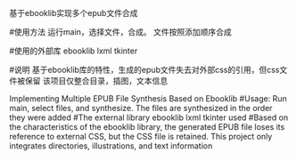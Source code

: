 基于ebooklib实现多个epub文件合成

#使用方法 运行main，选择文件，合成。 文件按照添加顺序合成

#使用的外部库 ebooklib lxml tkinter

#说明
基于ebooklib库的特性，生成的epub文件失去对外部css的引用，但css文件被保留
该项目仅整合目录，插图，文本信息

Implementing Multiple EPUB File Synthesis Based on Ebooklib
#Usage: Run main, select files, and synthesize. The files are synthesized in the order they were added
#The external library ebooklib lxml tkinter used
#Based on the characteristics of the ebooklib library, the generated EPUB file loses its reference to external CSS, but the CSS file is retained. This project only integrates directories, illustrations, and text information
